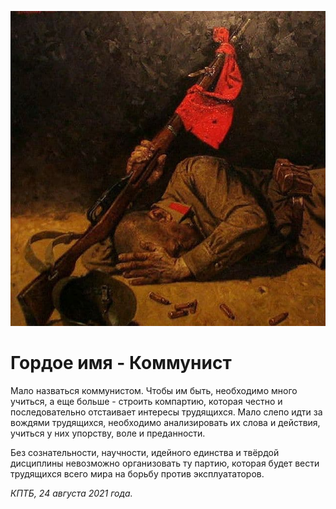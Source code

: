 
![](./img/old/redSoldierFlag.jpg)


# Гордое имя - Коммунист


Мало назваться коммунистом. Чтобы им
быть, необходимо много учиться, а еще больше - строить компартию,
которая честно и последовательно отстаивает интересы трудящихся. Мало
слепо идти за вождями трудящихся, необходимо анализировать их слова и
действия, учиться у них упорству, воле и преданности.



Без
сознательности, научности, идейного единства и твёрдой дисциплины
невозможно организовать ту партию, которая будет вести трудящихся всего
мира на борьбу против эксплуататоров.





*КПТБ, 24 августа 2021 года.*
